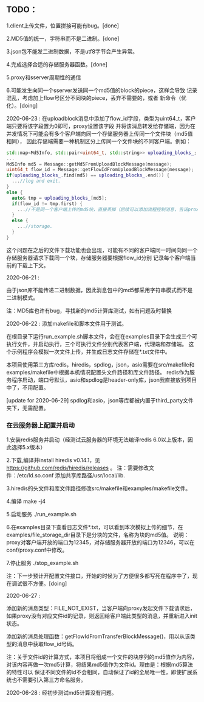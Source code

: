 ## TODO：

1.client上传文件，位置拼接可能有bug。[done]

2.MD5值的统一，字符串而不是二进制。[done]

3.json包不能发二进制数据，不是utf8字节会产生异常。

4.完成选择合适的存储服务器函数。[done]

5.proxy和sserver周期性的通信

6.可能发生向同一个sserver发送同一个md5值的block的piece，这样会导致
记录混乱，考虑加上flow号区分不同块的piece，丢弃不需要的，或者
新命令（优化）。[doing]

2020-06-23 : 在uploadblock消息中添加了flow_id字段，类型为uint64_t，客户端只要将该字段置为0即可，proxy设置该字段
并将该消息转发给存储端，因为在并发情况下可能会有多个客户端向同一个存储服务器上传同一个文件块（md5值相同），
因此存储端需要一种机制区分上传同一个文件块的不同客户端。例如：

```c++
std::map<Md5Info, std::pair<uint64_t, std::string>> uploading_blocks_;
...
Md5Info md5 = Message::getMd5FromUploadBlockMessage(message);
uint64_t flow_id = Message::getFlowIdFromUploadBlockMessage(message);
if(uploading_blocks_.find(md5) == uploading_blocks_.end()) {
  ...//log and exit.
}
else {
  auto& tmp = uploading_blocks_[md5];
  if(flow_id != tmp.first) {
    ...//不是同一个客户端上传的md5块，直接丢掉（后续可以添加流程控制消息，告诉proxy该flow_id标识的客户端不需要继续上传该块，已经有其他客户端正在上传了。）
  }
  else {
    ...//storage.
  }
}
```

这个问题在之后的文件下载功能也会出现，可能有不同的客户端同一时间向同一个存储服务器请求下载同一个块，存储服务器要根据flow_id分别
记录每个客户端当前的下载上下文。

2020-06-21 : 

由于json库不能传递二进制数据，因此消息包中的md5都采用字符串模式而不是二进制模式。

注：MD5库也许有bug，寻找新的md5计算库测试，如有问题及时替换

2020-06-22 : 
添加makefile和脚本文件用于测试。

在根目录下运行run_example.sh脚本文件，会在在examples目录下会生成三个可执行文件，并启动执行，三个可执行文件分别代表客户端，代理端和存储端。
这个示例程序会模拟一次文件上传，并生成日志文件存储在*.txt文件中。

本项目使用第三方库redis，hiredis，spdlog，json，asio需要在src/makefile和examples/makefile中根据本机情况配置头文件路径和库文件路径。
redis作为服务程序启动，端口号默认，asio和spdlog是header-only库，json我直接放到项目中了，不用配置。

[update for 2020-06-29] spdlog和asio，json等库都被内置于third_party文件夹下，无需配置。

### 在云服务器上配置并启动

1.安装redis服务并启动（经测试云服务器的环境无法编译redis 6.0以上版本，因此选择5.x版本）

2.下载,编译并install hiredis v0.14.1，见 https://github.com/redis/hiredis/releases 。
注：需要修改文件：/etc/ld.so.conf 添加共享库路径/usr/local/lib.

3.hiredis的头文件和库文件路径修改src/makefile和examples/makefile文件。

4.编译 make -j4

5.启动服务 ./run_example.sh

6.在examples目录下查看日志文件*.txt，可以看到本次模拟上传的细节，在examples/file_storage_dir目录下是分块的文件，名称为块的md5值。
说明：proxy对客户端开放的端口为12345，对存储服务器开放的端口为12346，可以在conf/proxy.conf中修改。

7.停止服务 ./stop_example.sh

注：下一步预计开配置文件接口，开始的时候为了方便很多都写死在程序中了，现在调试很不方便。[doing]

2020-06-27 :

添加新的消息类型：FILE_NOT_EXIST，当客户端向proxy发起文件下载请求后，如果proxy没有对应文件id的记录，则返回给客户端此类型的消息，并重新进入init状态。

添加新的消息处理函数：getFlowIdFromTransferBlockMessage()，用以从该类型的消息中获取flow_id号码。

注：关于文件id的计算方式，本项目将组成一个文件的块序列的md5值作为内容，对该内容再做一次md5计算，将结果md5值作为文件id。理由是：根据md5算法的特性可以
保证不同文件的id不会相同，自动保证了id的全局唯一性，即使扩展系统也不需要引入第三方命名服务。

2020-06-28 :
经初步测试md5计算没有问题。
